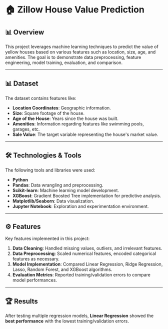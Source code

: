 # 🏠 Zillow House Value Prediction

## 📊 Overview
This project leverages machine learning techniques to predict the value of yellow houses based on various features such as location, size, age, and amenities. The goal is to demonstrate data preprocessing, feature engineering, model training, evaluation, and comparison.

---

## 📊 Dataset
The dataset contains features like:
- **Location Coordinates**: Geographic information.
- **Size**: Square footage of the house.
- **Age of the House**: Years since the house was built.
- **Amenities**: Information regarding features like swimming pools, garages, etc.
- **Sale Value**: The target variable representing the house's market value.

---

## 🛠️ Technologies & Tools
The following tools and libraries were used:
- **Python**
- **Pandas**: Data wrangling and preprocessing.
- **Scikit-learn**: Machine learning model development.
- **XGBoost**: Gradient Boosted Tree implementation for predictive analysis.
- **Matplotlib/Seaborn**: Data visualization.
- **Jupyter Notebook**: Exploration and experimentation environment.

---

## ⚙️ Features
Key features implemented in this project:
1. **Data Cleaning**: Handled missing values, outliers, and irrelevant features.
2. **Data Preprocessing**: Scaled numerical features, encoded categorical features as necessary.
3. **Model Implementation**: Compared Linear Regression, Ridge Regression, Lasso, Random Forest, and XGBoost algorithms.
4. **Evaluation Metrics**: Reported training/validation errors to compare model performances.

---

## 🏆 Results
After testing multiple regression models, **Linear Regression** showed the **best performance** with the lowest training/validation errors.
